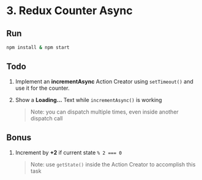 # 3. Redux Counter Async

## Run

```sh
npm install & npm start
```

## Todo

1. Implement an **incrementAsync** Action Creator using `setTimeout()` and use it for the counter.

2. Show a **Loading...** Text while `incrementAsync()` is working

    > Note: you can dispatch multiple times, even inside another dispatch call

## Bonus

1. Increment by **+2** if current state `% 2 === 0`

    > Note: use `getState()` inside the Action Creator to accomplish this task

